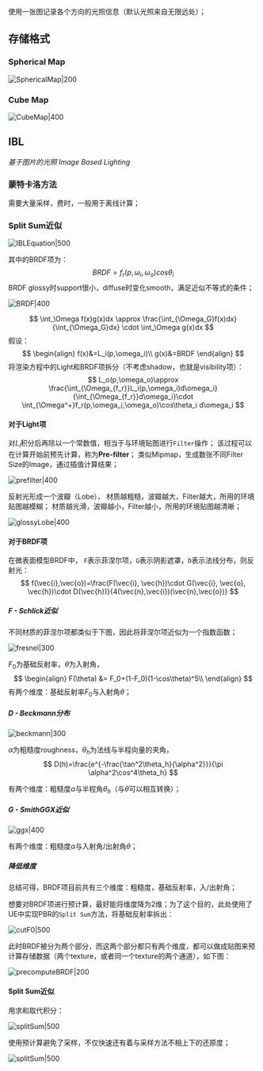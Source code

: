 使用一张图记录各个方向的光照信息（默认光照来自无限远处）；

## 存储格式

### Spherical Map

![SphericalMap|200](https://pic-1315225359.cos.ap-shanghai.myqcloud.com/20221203224946.png)


### Cube Map

![CubeMap|400](https://pic-1315225359.cos.ap-shanghai.myqcloud.com/20221203225018.png)

## IBL

*基于图片的光照 Image Based Lighting*

### 蒙特卡洛方法

需要大量采样，费时，一般用于离线计算；

### Split Sum近似


![IBLEquation|500](https://pic-1315225359.cos.ap-shanghai.myqcloud.com/20221203232517.png)

其中的BRDF项为：
$$
BRDF=f_r(p,\omega_i,\omega_o)cos\theta_i
$$
BRDF glossy时support很小，diffuse时变化smooth，满足近似不等式的条件；

![BRDF|400](https://pic-1315225359.cos.ap-shanghai.myqcloud.com/20221203235034.png)

$$
\int_\Omega f(x)g(x)dx \approx \frac{\int_{\Omega_G}f(x)dx}{\int_{\Omega_G}dx} \cdot \int_\Omega g(x)dx
$$
假设：
$$
\begin{align}
f(x)&=L_i(p,\omega_i)\\
g(x)&=BRDF
\end{align}
$$
将渲染方程中的Light和BRDF项拆分（不考虑shadow，也就是visibility项）：
$$
L_o(p,\omega_o)\approx \frac{\int_{\Omega_{f_r}}L_i(p,\omega_i)d\omega_i}{\int_{\Omega_{f_r}}d\omega_i}\cdot \int_{\Omega^+}f_r(p,\omega_i,\omega_o)\cos\theta_i d\omega_i
$$
#### 对于Light项

对$L_i$积分后再除以一个常数值，相当于与环境贴图进行`Filter`操作；
该过程可以在计算开始前预先计算，称为**Pre-filter**；
类似Mipmap，生成数张不同Filter Size的Image，通过插值计算结果；

![prefilter|400](https://pic-1315225359.cos.ap-shanghai.myqcloud.com/20221205011734.png)

反射光形成一个波瓣（Lobe），
材质越粗糙，波瓣越大，Filter越大，所用的环境贴图越模糊；
材质越光滑，波瓣越小，Filter越小，所用的环境贴图越清晰；

![glossyLobe|400](https://pic-1315225359.cos.ap-shanghai.myqcloud.com/20221205013107.png)

#### 对于BRDF项

在微表面模型BRDF中，
`F`表示菲涅尔项，`G`表示阴影遮罩，`D`表示法线分布，则反射光：
$$
f(\vec{i},\vec{o})=\frac{F(\vec{i}, \vec{h})\cdot G(\vec{i}, \vec{o}, \vec{h})\cdot D(\vec{h})}{4(\vec{n},\vec{i})(\vec{n},\vec{o})}
$$

##### F - Schlick近似

不同材质的菲涅尔项都类似于下图，因此将菲涅尔项近似为一个指数函数；

![fresnel|300](https://pic-1315225359.cos.ap-shanghai.myqcloud.com/20221205023036.png)

$F_0$为基础反射率，$\theta$为入射角，
$$
\begin{align}
F(\theta) &= F_0+(1-F_0)(1-\cos\theta)^5\\
\end{align}
$$
有两个维度：基础反射率$F_0$与入射角$\theta$；

##### D - Beckmann分布

![beckmann|300](https://pic-1315225359.cos.ap-shanghai.myqcloud.com/20221205023441.png)

$\alpha$为粗糙度roughness，$\theta_h$为法线与半程向量的夹角，
$$
D(h)=\frac{e^{-\frac{\tan^2\theta_h}{\alpha^2}}}{\pi \alpha^2\cos^4\theta_h}
$$

有两个维度：粗糙度$\alpha$与半程角$\theta_h$（与$\theta$可以相互转换）；
##### G - SmithGGX近似

![ggx|400](https://pic-1315225359.cos.ap-shanghai.myqcloud.com/20230827224223.png)

有两个维度：粗糙度$\alpha$与入射角/出射角$\theta$；

##### 降低维度

总结可得，BRDF项目前共有三个维度：粗糙度，基础反射率，入/出射角；

想要对BRDF项进行预计算，最好能将维度降为2维；为了这个目的，此处使用了UE中实现PBR的`Split Sum`方法，将基础反射率拆出：

![cutF0|500](https://pic-1315225359.cos.ap-shanghai.myqcloud.com/20221205025316.png)

此时BRDF被分为两个部分，而这两个部分都只有两个维度，都可以做成贴图来预计算存储数据（两个texture，或者同一个texture的两个通道），如下图：

![precomputeBRDF|200](https://pic-1315225359.cos.ap-shanghai.myqcloud.com/20221205025511.png)

#### Split Sum近似

用求和取代积分：

![splitSum|500](https://pic-1315225359.cos.ap-shanghai.myqcloud.com/20221205030534.png)

使用预计算避免了采样，不仅快速还有着与采样方法不相上下的还原度；

![splitSum|500](https://pic-1315225359.cos.ap-shanghai.myqcloud.com/20221205030342.png)



